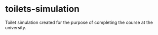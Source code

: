 # toilets-simulation
Toilet simulation created for the purpose of completing the course at the university.
